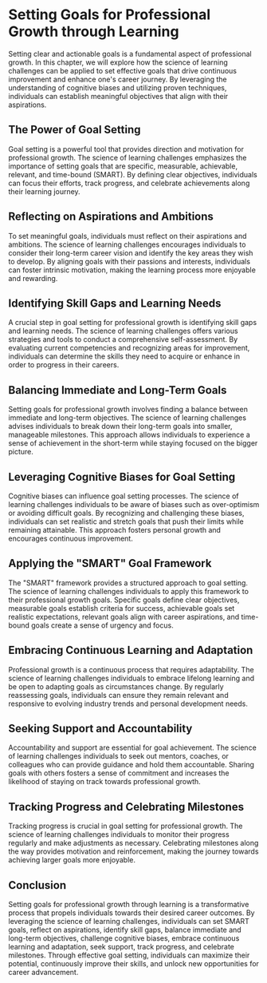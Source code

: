 Setting Goals for Professional Growth through Learning
===============================================================

Setting clear and actionable goals is a fundamental aspect of professional growth. In this chapter, we will explore how the science of learning challenges can be applied to set effective goals that drive continuous improvement and enhance one's career journey. By leveraging the understanding of cognitive biases and utilizing proven techniques, individuals can establish meaningful objectives that align with their aspirations.

The Power of Goal Setting
-------------------------

Goal setting is a powerful tool that provides direction and motivation for professional growth. The science of learning challenges emphasizes the importance of setting goals that are specific, measurable, achievable, relevant, and time-bound (SMART). By defining clear objectives, individuals can focus their efforts, track progress, and celebrate achievements along their learning journey.

Reflecting on Aspirations and Ambitions
---------------------------------------

To set meaningful goals, individuals must reflect on their aspirations and ambitions. The science of learning challenges encourages individuals to consider their long-term career vision and identify the key areas they wish to develop. By aligning goals with their passions and interests, individuals can foster intrinsic motivation, making the learning process more enjoyable and rewarding.

Identifying Skill Gaps and Learning Needs
-----------------------------------------

A crucial step in goal setting for professional growth is identifying skill gaps and learning needs. The science of learning challenges offers various strategies and tools to conduct a comprehensive self-assessment. By evaluating current competencies and recognizing areas for improvement, individuals can determine the skills they need to acquire or enhance in order to progress in their careers.

Balancing Immediate and Long-Term Goals
---------------------------------------

Setting goals for professional growth involves finding a balance between immediate and long-term objectives. The science of learning challenges advises individuals to break down their long-term goals into smaller, manageable milestones. This approach allows individuals to experience a sense of achievement in the short-term while staying focused on the bigger picture.

Leveraging Cognitive Biases for Goal Setting
--------------------------------------------

Cognitive biases can influence goal setting processes. The science of learning challenges individuals to be aware of biases such as over-optimism or avoiding difficult goals. By recognizing and challenging these biases, individuals can set realistic and stretch goals that push their limits while remaining attainable. This approach fosters personal growth and encourages continuous improvement.

Applying the "SMART" Goal Framework
-----------------------------------

The "SMART" framework provides a structured approach to goal setting. The science of learning challenges individuals to apply this framework to their professional growth goals. Specific goals define clear objectives, measurable goals establish criteria for success, achievable goals set realistic expectations, relevant goals align with career aspirations, and time-bound goals create a sense of urgency and focus.

Embracing Continuous Learning and Adaptation
--------------------------------------------

Professional growth is a continuous process that requires adaptability. The science of learning challenges individuals to embrace lifelong learning and be open to adapting goals as circumstances change. By regularly reassessing goals, individuals can ensure they remain relevant and responsive to evolving industry trends and personal development needs.

Seeking Support and Accountability
----------------------------------

Accountability and support are essential for goal achievement. The science of learning challenges individuals to seek out mentors, coaches, or colleagues who can provide guidance and hold them accountable. Sharing goals with others fosters a sense of commitment and increases the likelihood of staying on track towards professional growth.

Tracking Progress and Celebrating Milestones
--------------------------------------------

Tracking progress is crucial in goal setting for professional growth. The science of learning challenges individuals to monitor their progress regularly and make adjustments as necessary. Celebrating milestones along the way provides motivation and reinforcement, making the journey towards achieving larger goals more enjoyable.

Conclusion
----------

Setting goals for professional growth through learning is a transformative process that propels individuals towards their desired career outcomes. By leveraging the science of learning challenges, individuals can set SMART goals, reflect on aspirations, identify skill gaps, balance immediate and long-term objectives, challenge cognitive biases, embrace continuous learning and adaptation, seek support, track progress, and celebrate milestones. Through effective goal setting, individuals can maximize their potential, continuously improve their skills, and unlock new opportunities for career advancement.

